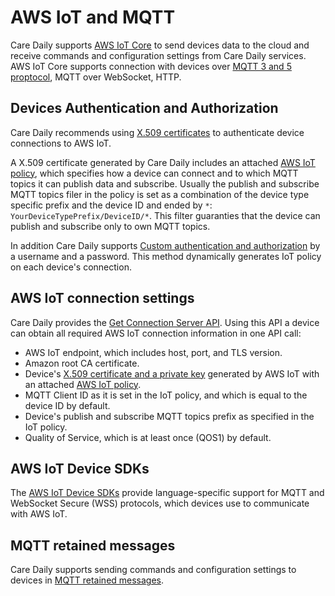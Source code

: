 # AWS IoT and MQTT

Care Daily supports [AWS IoT Core](https://docs.aws.amazon.com/iot/latest/developerguide/what-is-aws-iot.html) to send devices data to the cloud and receive commands and configuration settings from Care Daily services.
AWS IoT Core supports connection with devices over [MQTT 3 and 5 proptocol](https://docs.aws.amazon.com/iot/latest/developerguide/mqtt.html), MQTT over WebSocket, HTTP.

## Devices Authentication and Authorization

Care Daily recommends using [X.509 certificates](https://docs.aws.amazon.com/iot/latest/developerguide/x509-client-certs.html) to authenticate device connections to AWS IoT.

A X.509 certificate generated by Care Daily includes an attached [AWS IoT policy](https://docs.aws.amazon.com/iot/latest/developerguide/iot-policies.html),
which specifies how a device can connect and to which MQTT topics it can publish data and subscribe.
Usually the publish and subscribe MQTT topics filer in the policy is set as a combination of the device type specific prefix and the device ID and ended by `*`: `YourDeviceTypePrefix/DeviceID/*`.
This filter guaranties that the device can publish and subscribe only to own MQTT topics.

In addition Care Daily supports [Custom authentication and authorization](https://docs.aws.amazon.com/iot/latest/developerguide/custom-authentication.html) by a username and a password.
This method dynamically generates IoT policy on each device's connection.

## AWS IoT connection settings

Care Daily provides the [Get Connection Server API](https://iotapps.docs.apiary.io/#reference/cloud-connectivity/server-instances/get-server).
Using this API a device can obtain all required AWS IoT connection information in one API call:

* AWS IoT endpoint, which includes host, port, and TLS version.
* Amazon root CA certificate.
* Device's [X.509 certificate and a private key](https://docs.aws.amazon.com/iot/latest/developerguide/x509-client-certs.html) generated by AWS IoT with an attached [AWS IoT policy](https://docs.aws.amazon.com/iot/latest/developerguide/iot-policies.html).
* MQTT Client ID as it is set in the IoT policy, and which is equal to the device ID by default.
* Device's publish and subscribe MQTT topics prefix as specified in the IoT policy.
* Quality of Service, which is at least once (QOS1) by default.


## AWS IoT Device SDKs

The [AWS IoT Device SDKs](https://docs.aws.amazon.com/iot/latest/developerguide/iot-connect-devices.html#iot-connect-device-sdks) provide language-specific support for MQTT and WebSocket Secure (WSS) protocols, which devices use to communicate with AWS IoT.

## MQTT retained messages

Care Daily supports sending commands and configuration settings to devices in [MQTT retained messages](https://docs.aws.amazon.com/iot/latest/developerguide/mqtt.html#mqtt-retain).